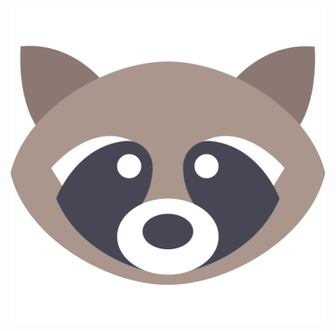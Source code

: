 ![Raccoon head](https://raw.githubusercontent.com/patrickhlauke/patrickhlauke/master/raccoon.svg)
<link href="https://mastodon.social/@patrick_h_lauke" rel="me">
